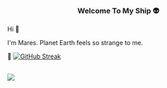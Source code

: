 ## <h3 align="center">Welcome To My Ship 👽</h3>

Hi 👋

I'm Mares. Planet Earth feels so strange to me.

<!--START_SECTION:waka-->
<!--END_SECTION:waka-->

📧
[![GitHub Streak](http://github-readme-streak-stats.herokuapp.com?user=mareszhar&theme=black-ice&hide_border=true&stroke=FFFFFF15&ring=DF8FFE&fire=DF8FFE&currStreakLabel=DF8FFE&background=3A3B4BC0&currStreakNum=86FFAB)](https://git.io/streak-stats)

<br>

<img src="https://activity-graph.herokuapp.com/graph?username=mareszhar&theme=dracula&bg_color=00000000&color=878787&line=4c8ed9&point=00000000&area=true&hide_border=true">
